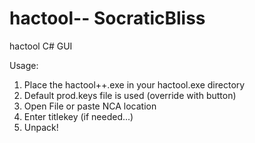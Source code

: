 # hactool-- SocraticBliss
hactool C# GUI

Usage:

1) Place the hactool++.exe in your hactool.exe directory
2) Default prod.keys file is used (override with button)
3) Open File or paste NCA location
4) Enter titlekey (if needed...)
5) Unpack!
